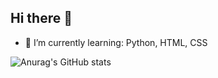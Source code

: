 ## Hi there 👋
- 🌱 I’m currently learning: Python, HTML, CSS

![Anurag's GitHub stats](https://github-readme-stats.vercel.app/api?username=JPbecacici&show_icons=true&theme=tokyonight)
